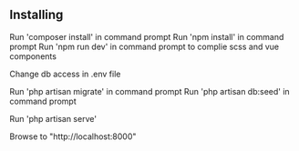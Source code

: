 ## Installing

Run 'composer install' in command prompt
Run 'npm install' in command prompt
Run 'npm run dev' in command prompt to complie scss and vue components

Change db access in .env file

Run 'php artisan migrate' in command prompt
Run 'php artisan db:seed' in command prompt

Run 'php artisan serve'

Browse to "http://localhost:8000"